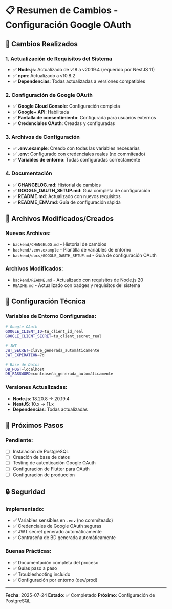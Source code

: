 # 📋 Resumen de Cambios - Configuración Google OAuth

## 🎯 Cambios Realizados

### 1. **Actualización de Requisitos del Sistema**

- ✅ **Node.js**: Actualizado de v18 a v20.19.4 (requerido por NestJS 11)
- ✅ **npm**: Actualizado a v10.8.2
- ✅ **Dependencias**: Todas actualizadas a versiones compatibles

### 2. **Configuración de Google OAuth**

- ✅ **Google Cloud Console**: Configuración completa
- ✅ **Google+ API**: Habilitada
- ✅ **Pantalla de consentimiento**: Configurada para usuarios externos
- ✅ **Credenciales OAuth**: Creadas y configuradas

### 3. **Archivos de Configuración**

- ✅ **.env.example**: Creado con todas las variables necesarias
- ✅ **.env**: Configurado con credenciales reales (no commiteado)
- ✅ **Variables de entorno**: Todas configuradas correctamente

### 4. **Documentación**

- ✅ **CHANGELOG.md**: Historial de cambios
- ✅ **GOOGLE_OAUTH_SETUP.md**: Guía completa de configuración
- ✅ **README.md**: Actualizado con nuevos requisitos
- ✅ **README_ENV.md**: Guía de configuración rápida

## 📁 Archivos Modificados/Creados

### Nuevos Archivos:

- `backend/CHANGELOG.md` - Historial de cambios
- `backend/.env.example` - Plantilla de variables de entorno
- `backend/docs/GOOGLE_OAUTH_SETUP.md` - Guía de configuración OAuth

### Archivos Modificados:

- `backend/README.md` - Actualizado con requisitos de Node.js 20
- `README.md` - Actualizado con badges y requisitos del sistema

## 🔧 Configuración Técnica

### Variables de Entorno Configuradas:

```bash
# Google OAuth
GOOGLE_CLIENT_ID=tu_client_id_real
GOOGLE_CLIENT_SECRET=tu_client_secret_real

# JWT
JWT_SECRET=clave_generada_automáticamente
JWT_EXPIRATION=7d

# Base de Datos
DB_HOST=localhost
DB_PASSWORD=contraseña_generada_automáticamente
```

### Versiones Actualizadas:

- **Node.js**: 18.20.8 → 20.19.4
- **NestJS**: 10.x → 11.x
- **Dependencias**: Todas actualizadas

## 🚀 Próximos Pasos

### Pendiente:

- [ ] Instalación de PostgreSQL
- [ ] Creación de base de datos
- [ ] Testing de autenticación Google OAuth
- [ ] Configuración de Flutter para OAuth
- [ ] Configuración de producción

## 🔒 Seguridad

### Implementado:

- ✅ Variables sensibles en `.env` (no commiteado)
- ✅ Credenciales de Google OAuth seguras
- ✅ JWT secret generado automáticamente
- ✅ Contraseña de BD generada automáticamente

### Buenas Prácticas:

- ✅ Documentación completa del proceso
- ✅ Guías paso a paso
- ✅ Troubleshooting incluido
- ✅ Configuración por entorno (dev/prod)

---

**Fecha**: 2025-07-24
**Estado**: ✅ Completado
**Próximo**: Configuración de PostgreSQL
